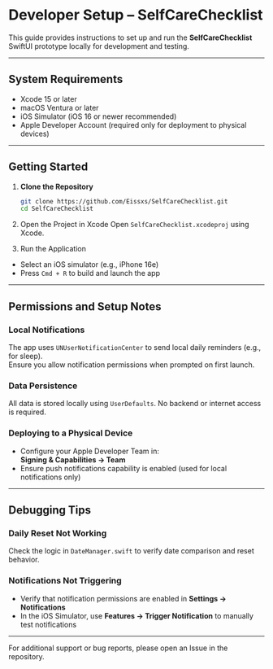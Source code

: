 # Developer Setup – SelfCareChecklist

This guide provides instructions to set up and run the **SelfCareChecklist** SwiftUI prototype locally for development and testing.

---

## System Requirements

- Xcode 15 or later  
- macOS Ventura or later  
- iOS Simulator (iOS 16 or newer recommended)  
- Apple Developer Account (required only for deployment to physical devices)

---

## Getting Started

1. **Clone the Repository**

   ```bash
   git clone https://github.com/Eissxs/SelfCareChecklist.git
   cd SelfCareChecklist
   ```

2. Open the Project in Xcode
Open `SelfCareChecklist.xcodeproj` using Xcode.

3. Run the Application
- Select an iOS simulator (e.g., iPhone 16e)
- Press `Cmd + R` to build and launch the app

---

## Permissions and Setup Notes

### Local Notifications
The app uses `UNUserNotificationCenter` to send local daily reminders (e.g., for sleep).  
Ensure you allow notification permissions when prompted on first launch.

### Data Persistence
All data is stored locally using `UserDefaults`. No backend or internet access is required.

### Deploying to a Physical Device
- Configure your Apple Developer Team in:  
  **Signing & Capabilities → Team**
- Ensure push notifications capability is enabled (used for local notifications only)

---

## Debugging Tips

### Daily Reset Not Working
Check the logic in `DateManager.swift` to verify date comparison and reset behavior.

### Notifications Not Triggering
- Verify that notification permissions are enabled in **Settings → Notifications**
- In the iOS Simulator, use **Features → Trigger Notification** to manually test notifications

---

For additional support or bug reports, please open an Issue in the repository.
